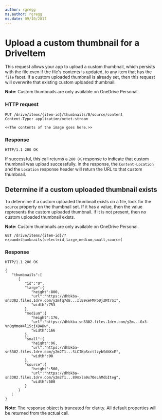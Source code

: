 ```yaml
---
author: rgregg
ms.author: rgregg
ms.date: 09/10/2017
---
```

# Upload a custom thumbnail for a DriveItem



This request allows your app to upload a custom thumbnail, which persists with the file
even if the file's contents is updated, to any item that has the `file` facet.   If a
custom uploaded thumbnail is already set, then this request will overwrite that existing
custom uploaded thumbnail.

**Note:** Custom thumbnails are only available on OneDrive Personal.

### HTTP request

<!-- { "blockType": "request", "name": "add-custom-thumbnail", "scopes": "files.readwrite service.onedrive" } -->
```
PUT /drive/items/{item-id}/thumbnails/0/source/content
Content-Type: application/octet-stream

<<The contents of the image goes here.>>
```

### Response

<!-- { "blockType": "response", "isEmpty": true } -->
```http
HTTP/1.1 200 OK
```

If successful, this call returns a `200 OK` response to indicate that custom thumbnail was
upload successfully. In the response, the `Content-Location` and the `Location` response
header will return the URL to that custom thumbnail.


## Determine if a custom uploaded thumbnail exists

To determine if a custom uploaded thumbnail exists on a file, look for the `source` property
on the thumbnail set. If it has a value, then the value represents the custom uploaded
thumbnail. If it is not present, then no custom uploaded thumbnail exists.

**Note:** Custom thumbnails are only available on OneDrive Personal.

<!-- { "blockType": "request", "name": "get-custom-thumbnail", "scopes": "files.read service.onedrive" } -->
```
GET /drive/items/{item-id}/?expand=thumbnails(select=id,large,medium,small,source)
```

### Response

<!-- { "blockType": "response", "@odata.type": "microsoft.graph.driveItem", "truncated": true } -->
```http
HTTP/1.1 200 OK

{
   "thumbnails":[
      {
         "id":"0",
         "large":{
            "height":800,
            "url":"https://dhbkba-sn3302.files.1drv.com/y2mfq7dB...IlE9xeFMPb0jZMt7SI",
            "width":753
         },
         "medium":{
            "height":176,
            "url":"https://dhbkba-sn3302.files.1drv.com/y2m...Gx3-VnOqMmoW4l15cjX9ADw",
            "width":166
         },
         "small":{
            "height":96,
            "url":"https://dhbkba-sn3302.files.1drv.com/y2m2T1...SLCIKpScctlzybSdNXxE",
            "width":90
         },
         "source":{
            "height":500,
            "url":"https://dhbkba-sn3302.files.1drv.com/y2m2T1...89mxla9x7OeLhMdbIteg",
            "width":500
         }
      }
   ]
}
```

**Note:** The response object is truncated for clarity. All default properties
will be returned from the actual call.